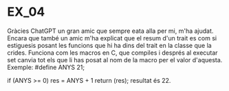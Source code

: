 # EX_04

Gràcies ChatGPT un gran amic que sempre eata alla per mi, m'ha ajudat. Encara que també un amic m'ha explicat que
el resum d'un trait es com si estiguesis posant les funcions que hi ha dins del trait en la classe que la crides.
Funciona com les macros en C, que compiles i després al executar set canvia tot els que li has posat al nom de la macro per el valor d'aquesta.
Exemple:
#define ANYS 21;

if (ANYS >= 0)
    res = ANYS + 1
return (res);
resultat és 22.